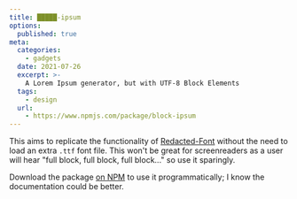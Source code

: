 ```yaml
---
title: █████-ipsum
options:
  published: true
meta:
  categories:
    - gadgets
  date: 2021-07-26
  excerpt: >-
    A Lorem Ipsum generator, but with UTF-8 Block Elements
  tags:
    - design
  url:
    - https://www.npmjs.com/package/block-ipsum
---
```


<script>
  import BlockIpsum from './_components/block-ipsum.svelte'
</script>

This aims to replicate the functionality of [Redacted-Font](https://github.com/christiannaths/Redacted-Font) without the need to load an extra `.ttf` font file. This won't be great for screenreaders as a user will hear "full block, full block, full block..." so use it sparingly.

Download the package [on NPM](https://www.npmjs.com/package/block-ipsum) to use it programmatically; I know the documentation could be better.

<BlockIpsum />

